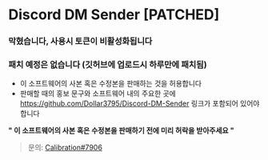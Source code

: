 # Discord DM Sender [PATCHED]

### **막혔습니다, 사용시 토큰이 비활성화됩니다**
### **패치 예정은 없습니다 (깃허브에 업로드시 하루만에 패치됨)**

- 이 소프트웨어의 사본 혹은 수정본을 판매하는 것을 허용합니다
- 판매할 때의 홍보 문구와 소프트웨어 내의 주요한 곳에 https://github.com/Dollar3795/Discord-DM-Sender 링크가 포함되어 있어야 합니다

**" 이 소프트웨어의 사본 혹은 수정본을 판매하기 전에 미리 허락을 받아주세요 "**

> 문의: [Calibration#7906](https://discord.gg/Uy8qfRJag6)
